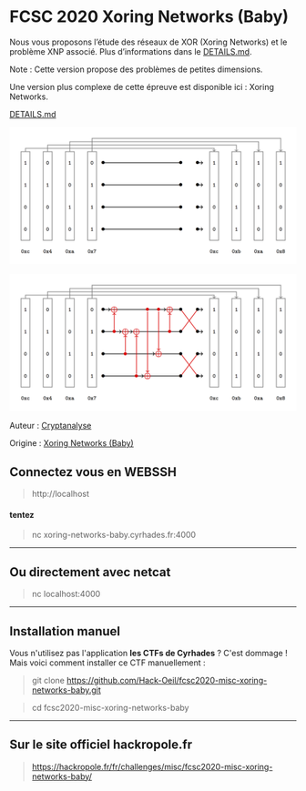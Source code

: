 # FCSC 2020 Xoring Networks (Baby)

Nous vous proposons l’étude des réseaux de XOR (Xoring Networks) et le problème XNP associé. Plus d’informations dans le [DETAILS.md](DETAILS.md).

Note : Cette version propose des problèmes de petites dimensions.

Une version plus complexe de cette épreuve est disponible ici : Xoring Networks.

[DETAILS.md](DETAILS.md)

![instance.png](instance.png)

![instance_solution.png](instance_solution.png)


Auteur : [Cryptanalyse](https://twitter.com/Cryptanalyse)

Origine : [Xoring Networks (Baby)](https://hackropole.fr/fr/challenges/misc/fcsc2020-misc-xoring-networks-baby/)


## Connectez vous en WEBSSH
> http://localhost


#### tentez 
> nc xoring-networks-baby.cyrhades.fr:4000


-----------

## Ou directement avec netcat
> nc localhost:4000

-----------

## Installation manuel
Vous n'utilisez pas l'application **les CTFs de Cyrhades** ? C'est dommage !
Mais voici comment installer ce CTF manuellement :

> git clone https://github.com/Hack-Oeil/fcsc2020-misc-xoring-networks-baby.git

> cd fcsc2020-misc-xoring-networks-baby


-----------

## Sur le site officiel hackropole.fr
> https://hackropole.fr/fr/challenges/misc/fcsc2020-misc-xoring-networks-baby/